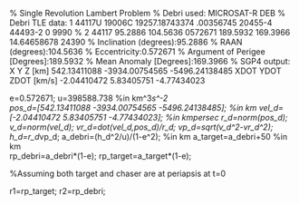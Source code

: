 % Single Revolution Lambert Problem
% Debri used: MICROSAT-R DEB 
% Debri TLE data: 1 44117U 19006C   19257.18743374  .00356745  20455-4  44493-2 0  9990
%                 2 44117  95.2886 104.5636 0572671 189.5932 169.3966 14.64658678 24390
% Inclination (degrees):95.2886
% RAAN (degrees):104.5636
% Eccentricity:0.572671
% Argument of Perigee [Degrees]:189.5932
% Mean Anomaly [Degrees]:169.3966
% SGP4 output:  X                Y                Z     [km]
            542.13411088    -3934.00754565    -5496.24138485 
             XDOT             YDOT             ZDOT    [km/s]
            -2.04410472        5.83405751       -4.77434023

e=0.572671;
u=398588.738                                                 %in km^3*s^-2                
pos_d=[542.13411088 -3934.00754565 -5496.24138485];          %in km
vel_d=[-2.04410472 5.83405751 -4.77434023];                  %in kmpersec
r_d=norm(pos_d);
v_d=norm(vel_d);
vr_d=dot(vel_d,pos_d)/r_d;
vp_d=sqrt(v_d^2-vr_d^2);
h_d=r_d*vp_d;
a_debri=(h_d^2/u)/(1-e^2);                                     %in km
a_target=a_debri+50                                          %in km  
rp_debri=a_debri*(1-e);
rp_target=a_target*(1-e);

%Assuming both target and chaser are at periapsis at t=0

r1=rp_target;
r2=rp_debri;
